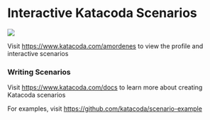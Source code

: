 # Interactive Katacoda Scenarios

[![](http://shields.katacoda.com/katacoda/amordenes/count.svg)](https://www.katacoda.com/amordenes "Get your profile on Katacoda.com")

Visit https://www.katacoda.com/amordenes to view the profile and interactive scenarios

### Writing Scenarios
Visit https://www.katacoda.com/docs to learn more about creating Katacoda scenarios

For examples, visit https://github.com/katacoda/scenario-example
